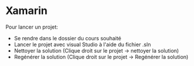 # Xamarin
Pour lancer un projet:
* Se rendre dans le dossier du cours souhaité
* Lancer le projet avec visual Studio à l'aide du fichier .sln
* Nettoyer la solution (Clique droit sur le projet -> nettoyer la solution)
* Regénérer la solution (Clique droit sur le projet -> Regénérer la solution)
